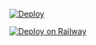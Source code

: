 [![Deploy](https://www.herokucdn.com/deploy/button.svg)](https://github.com/NobodyDevCod/vscodehero)

[![Deploy on Railway](https://railway.app/button.svg)](https://railway.app/new/template?template=https://github.com/akuhnet/vscodehero)
